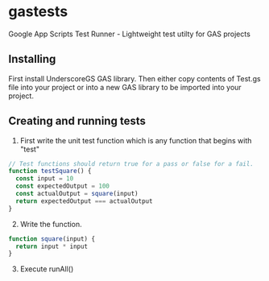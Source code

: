 # gastests
Google App Scripts Test Runner - Lightweight test utilty for GAS projects

## Installing

First install UnderscoreGS GAS library.  Then either copy contents of Test.gs file into your project or into a new GAS library to be imported into your project.  

## Creating and running tests

1. First write the unit test function which is any function that begins with "test"

```javascript
// Test functions should return true for a pass or false for a fail.
function testSquare() {
  const input = 10
  const expectedOutput = 100
  const actualOutput = square(input)
  return expectedOutput === actualOutput
}
```
  
2. Write the function.

```javascript
function square(input) {
  return input * input  
}
```
  
3. Execute runAll()
